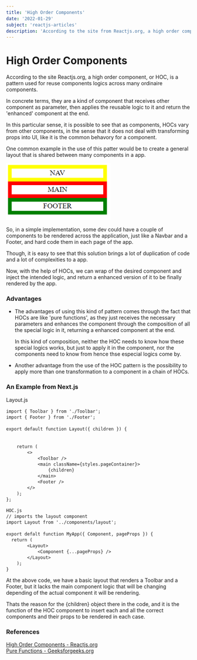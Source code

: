 ```yaml
---
title: 'High Order Components'
date: '2022-01-29'
subject: 'reactjs-articles'
description: 'According to the site from Reactjs.org, a high order component, or HOC, is a pattern used for reuse components logics across many ordinaire components.'
---
```

# High Order Components    


According to the site Reactjs.org, a high order component, or HOC, is a pattern used for reuse components logics across many ordinaire components.   

In concrete terms, they are a kind of component that receives other component as parameter, then applies the reusable logic to it and return the 'enhanced' component at the end.    

In this particular sense, it is possible to see that as components, HOCs vary from other components, in the sense that it does not deal with transforming props into UI, like it is the common behavory for a component.   

One common example in the use of this patter would be to create a general layout that is shared between many components in a app.     

![styling with HOCs](/public/images/grid-layout-example.png)    
   
So, in a simple implementation, some dev could have a couple of components to be rendered across the application, just like a Navbar and a Footer, and hard code them in each page of the app.   

Though, it is easy to see that this solution brings a lot of duplication of code and a lot of complexities to a app.     

Now, with the help of HOCs, we can wrap of the desired component and inject the intended logic, and return a enhanced version of it to be finally rendered by the app.     

    
### Advantages    

- The advantages of using this kind of pattern comes through the fact that HOCs are like 'pure functions', as they just receives the necessary parameters and enhances the component through the composition of all the special logic in it, returning a enhanced component at the end.    

	In this kind of composition, neither the HOC needs to know how these special logics works, but just to apply it in the component, nor the components need to know from hence thse especial logics come by.     

- Another advantage from the use of the HOC pattern is the possibility to apply more than one transformation to a component in a chain of HOCs.    

### An Example from Next.js    

Layout.js   
     
```
import { Toolbar } from './Toolbar';
import { Footer } from './Footer';

export default function Layout({ children }) {
	
	
	return (
		<>
			<Toolbar />
			<main className={styles.pageContainer}>
				{children}
			</main>
			<Footer />
		</>
	);
};
```     
    
    
```
HOC.js
// imports the layout component
import Layout from '../components/layout';

export defalt function MyApp({ Component, pageProps }) {
  return (
		<Layout>
			<Component {...pageProps} />
		</Layout>
	);
}
```     
      
At the above code, we have a basic layout that renders a Toolbar and a Footer, but it lacks the main component logic that will be changing depending of the actual component it will be rendering. 
      
Thats the reason for the {children} object there in the code, and it is the function of the HOC component to insert each and all the correct components and their props to be rendered in each case.
    
    
### References  

[High Order Components - Reactjs.org](https://pt-br.reactjs.org/docs/higher-order-components.html)           
[Pure Functions - Geeksforgeeks.org](https://www.geeksforgeeks.org/pure-functions/)      







